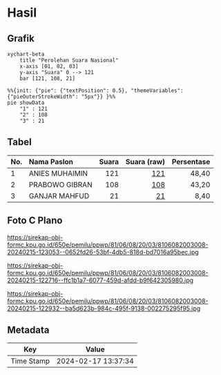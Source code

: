 # Hasil

## Grafik

```mermaid
xychart-beta
    title "Perolehan Suara Nasional"
    x-axis [01, 02, 03]
    y-axis "Suara" 0 --> 121
    bar [121, 108, 21]
```

```mermaid
%%{init: {"pie": {"textPosition": 0.5}, "themeVariables": {"pieOuterStrokeWidth": "5px"}} }%%
pie showData
    "1" : 121
    "2" : 108
    "3" : 21
```

## Tabel

| No. | Nama Paslon    | Suara | Suara (raw) | Persentase |
|:--- |:-------------- | -----:| -----------:| ----------:|
| 1   | ANIES MUHAIMIN | 121   | [121][p-1]  | 48,40      |
| 2   | PRABOWO GIBRAN | 108   | [108][p-2]  | 43,20      |
| 3   | GANJAR MAHFUD  | 21    | [21][p-3]   | 8,40       |


[p-1]: https://github.com/gigit-pemilu/pemilu-2024/blob/main/pilpres/hitung-suara/sub/81-maluku/sub/06-seram-bagian-barat/sub/08-huamual/sub/2003-luhu/sub/008-tps/sub/paslon-1.txt
[p-2]: https://github.com/gigit-pemilu/pemilu-2024/blob/main/pilpres/hitung-suara/sub/81-maluku/sub/06-seram-bagian-barat/sub/08-huamual/sub/2003-luhu/sub/008-tps/sub/paslon-2.txt
[p-3]: https://github.com/gigit-pemilu/pemilu-2024/blob/main/pilpres/hitung-suara/sub/81-maluku/sub/06-seram-bagian-barat/sub/08-huamual/sub/2003-luhu/sub/008-tps/sub/paslon-3.txt

## Foto C Plano

https://sirekap-obj-formc.kpu.go.id/650e/pemilu/ppwp/81/06/08/20/03/8106082003008-20240215-123053--0652fd26-53bf-4db5-818d-bd7016a95bec.jpg

https://sirekap-obj-formc.kpu.go.id/650e/pemilu/ppwp/81/06/08/20/03/8106082003008-20240215-122716--ffc1b1a7-6077-459d-afdd-b9f642305980.jpg

https://sirekap-obj-formc.kpu.go.id/650e/pemilu/ppwp/81/06/08/20/03/8106082003008-20240215-122932--ba5d623b-984c-495f-9138-002275295f95.jpg


## Metadata

| Key        | Value               |
| ---------- | ------------------- |
| Time Stamp | 2024-02-17 13:37:34 |



